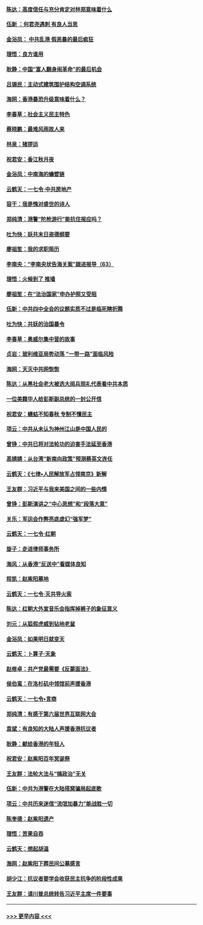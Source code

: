 #### [陈达：高度信任与充分肯定对林郑意味着什么](../pages/nsc993/n11641441.md?t=11081955) 
#### [伍新 ：何君尧遇刺 有良人当思](../pages/nsc993/n11641503.md?t=11081955) 
#### [金浴凤： 中共乱港  假恶暴的最后疯狂](../pages/nsc993/n11641495.md?t=11081955) 
#### [理悟：良方谁用](../pages/nsc993/n11641463.md?t=11081955) 
#### [耿静：中国“富人翻身闹革命”的最后机会](../pages/nsc993/n11640655.md?t=11081955) 
#### [吕锡民：主动式建筑围护结构空调系统](../pages/nsc993/n11640168.md?t=11081955) 
#### [海网：香港暴恐升级意味着什么？](../pages/nsc993/n11635904.md?t=11081955) 
#### [李春草：社会主义民主特色](../pages/nsc993/n11634657.md?t=11081955) 
#### [蔡晓鹏：最难风雨故人来](../pages/nsc993/n11633145.md?t=11081955) 
#### [林泉：猪猡运](../pages/nsc993/n11631469.md?t=11081955) 
#### [祝君安：香江秋月夜](../pages/nsc993/n11631440.md?t=11081955) 
#### [金浴凤：中南海的蟾嬖链](../pages/nsc993/n11631290.md?t=11081955) 
#### [云鹤天：一七令·中共房地产](../pages/nsc993/n11630084.md?t=11081955) 
#### [容干：我是愧对盛世的诗人](../pages/nsc993/n11630059.md?t=11081955) 
#### [郑纯清：港警“陀枪游行”能抗住报应吗？](../pages/nsc993/n11629999.md?t=11081955) 
#### [吐为快：妖共末日盗德纲要](../pages/nsc993/n11628610.md?t=11081955) 
#### [廖祖笙：我的求职简历](../pages/nsc993/n11628492.md?t=11081955) 
#### [李南央：“李南央状告海关案”跟进报导（63）](../pages/nsc993/n11627039.md?t=11081955) 
#### [理悟：火候到了 推墙](../pages/nsc993/n11626917.md?t=11081955) 
#### [廖祖笙：在“法治国家”申办护照又受阻](../pages/nsc993/n11626500.md?t=11081955) 
#### [伍新：中共四中全会的议题实质不过是临死瞎折腾](../pages/nsc993/n11621774.md?t=11081955) 
#### [吐为快：共妖的治国暴令](../pages/nsc993/n11621401.md?t=11081955) 
#### [李春草：奥威尔集中营的故事](../pages/nsc993/n11621373.md?t=11081955) 
#### [贞岩：玻利维亚局势动荡 “一带一路”面临风险](../pages/nsc993/n11619480.md?t=11081955) 
#### [海网：天灭中共网恢恢](../pages/nsc993/n11618261.md?t=11081955) 
#### [陈达：从黑社会老大被选大阅兵观礼代表看中共本质](../pages/nsc993/n11618229.md?t=11081955) 
#### [一位美籍华人给彭斯副总统的一封公开信](../pages/nsc993/n11616906.md?t=11081955) 
#### [祝君安：蟪蛄不知春秋  专制不懂民主](../pages/nsc993/n11616882.md?t=11081955) 
#### [项云：中共从未认为神州江山是中国人民的](../pages/nsc993/n11616763.md?t=11081955) 
#### [曾铮：中共已将对法轮功的迫害手法延至香港](../pages/nsc993/n11616561.md?t=11081955) 
#### [高婧婧：从台湾“新南向政策”预测蔡英文连任](../pages/nsc993/n11616518.md?t=11081955) 
#### [云鹤天：《七律▪人民解放军占领南京》新解](../pages/nsc993/n11616490.md?t=11081955) 
#### [王友群：习近平与我来美国之间的一些内情](../pages/nsc993/n11615052.md?t=11081955) 
#### [曾铮：彭斯演讲之“中心思想”和“段落大意”](../pages/nsc993/n11615020.md?t=11081955) 
#### [关乐：军运会作弊亮底虚幻“强军梦”](../pages/nsc993/n11615008.md?t=11081955) 
#### [云鹤天：一七令‧红朝](../pages/nsc993/n11615000.md?t=11081955) 
#### [旋子：走进律师事务所](../pages/nsc993/n11614894.md?t=11081955) 
#### [海风：从香港“反送中”看媒体良知](../pages/nsc993/n11614480.md?t=11081955) 
#### [程凯：赵紫阳墓地](../pages/nsc993/n11614464.md?t=11081955) 
#### [云鹤天：一七令‧灭共导火索](../pages/nsc993/n11613471.md?t=11081955) 
#### [陈达：红朝大外宣音乐会指挥掉裤子的象征意义](../pages/nsc993/n11613456.md?t=11081955) 
#### [刘元：从狐假虎威到钻地老鼠](../pages/nsc993/n11612832.md?t=11081955) 
#### [金浴凤：如果明日就变天](../pages/nsc993/n11611135.md?t=11081955) 
#### [云鹤天：卜算子‧天象](../pages/nsc993/n11609023.md?t=11081955) 
#### [赵修卓：共产党最需要《反蒙面法》](../pages/nsc993/n11608006.md?t=11081955) 
#### [侯伯鸾：在洛杉矶中领馆前声援香港](../pages/nsc993/n11607802.md?t=11081955) 
#### [云鹤天：一七令•言商](../pages/nsc993/n11606248.md?t=11081955) 
#### [郑纯清：有感于第六届世界互联网大会](../pages/nsc993/n11604718.md?t=11081955) 
#### [袁斌：有良知的大陆人声援香港抗议者](../pages/nsc993/n11603673.md?t=11081955) 
#### [耿静：献给香港的年轻人](../pages/nsc993/n11602462.md?t=11081955) 
#### [祝君安：赵紫阳百年冥诞祭](../pages/nsc993/n11601386.md?t=11081955) 
#### [王友群：法轮大法与“搞政治”无关](../pages/nsc993/n11601658.md?t=11081955) 
#### [伍新：中共为港警在大陆搭窝骗局起底歌](../pages/nsc993/n11601536.md?t=11081955) 
#### [项云：中共历来迷信“流氓加暴力”能战胜一切](../pages/nsc993/n11601496.md?t=11081955) 
#### [陈奎德：赵紫阳遗产](../pages/nsc993/n11601444.md?t=11081955) 
#### [理悟：苦果自吞](../pages/nsc993/n11601385.md?t=11081955) 
#### [云鹤天：想起胡温](../pages/nsc993/n11600033.md?t=11081955) 
#### [海网：赵紫阳下葬民间公墓感言](../pages/nsc993/n11600021.md?t=11081955) 
#### [胡少江：抗议者要学会收获民主抗争的阶段性成果](../pages/nsc993/n11599626.md?t=11081955) 
#### [王友群：请川普总统转告习近平主席一件要事](../pages/nsc993/n11599533.md?t=11081955) 

----
#### [ >>> 更早内容 <<< ](../indexes/nsc993-earlier.md)
